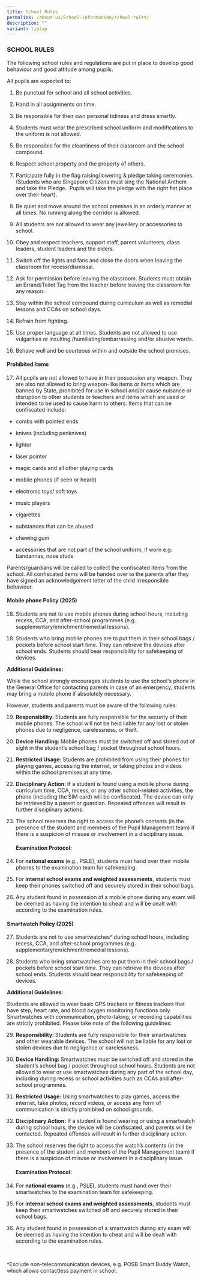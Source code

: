 ```yaml
---
title: School Rules
permalink: /about-us/School-Information/school-rules/
description: ""
variant: tiptap
---
```

<h3>SCHOOL RULES</h3>
<p>The following school rules and regulations are put in place to develop
good behaviour and good attitude among pupils.</p>
<p>All pupils are expected to:</p>
<ol data-tight="true" class="tight">
<li>
<p>Be punctual for school and all school activities.</p>
</li>
<li>
<p>Hand in all assignments on time.</p>
</li>
<li>
<p>Be responsible for their own personal tidiness and dress smartly.</p>
</li>
<li>
<p>Students must wear the prescribed school uniform and modifications to
the uniform is not allowed.</p>
</li>
<li>
<p>Be responsible for the cleanliness of their classroom and the school compound.</p>
</li>
<li>
<p>Respect school property and the property of others.</p>
</li>
<li>
<p>Participate fully in the flag raising/lowering &amp; pledge taking ceremonies.&nbsp;
(Students who are Singapore Citizens must sing the National Anthem and
take the Pledge.&nbsp; Pupils will take the pledge with the right fist
place over their heart).&nbsp;</p>
</li>
<li>
<p>Be quiet and move around the school premises in an orderly manner at all
times. No running along the corridor is allowed.</p>
</li>
<li>
<p>All students are not allowed to wear any jewellery or accessories to school.</p>
</li>
<li>
<p>Obey and respect teachers, support staff, parent volunteers, class leaders,
student leaders and the elders.</p>
</li>
<li>
<p>Switch off the lights and fans and close the doors when leaving the classroom
for recess/dismissal.&nbsp;</p>
</li>
<li>
<p>Ask for permission before leaving the classroom. Students must obtain
an Errand/Toilet Tag from the teacher before leaving the classroom for
any reason.</p>
</li>
<li>
<p>Stay within the school compound during curriculum as well as remedial
lessons and CCAs on school days.</p>
</li>
<li>
<p>Refrain from fighting.</p>
</li>
<li>
<p>Use proper language at all times. Students are not allowed to use vulgarities
or insulting /humiliating/embarrassing and/or abusive words.</p>
</li>
<li>
<p>Behave well and be courteous within and outside the school premises.
<br>
</p>
</li>
</ol>
<h4>Prohibited Items </h4>
<ol start="17" data-tight="true" class="tight">
<li>
<p>All pupils are not allowed to have in their possession any weapon. They
are also not allowed to bring weapon-like items or items which are banned
by State, prohibited for use in school and/or cause nuisance or disruption
to other students or teachers and items which are used or intended to be
used to cause harm to others. Items that can be confiscated include:</p>
</li>
</ol>
<ul data-tight="true" class="tight">
<li>
<p>combs with pointed ends</p>
</li>
<li>
<p>knives (including penknives)</p>
</li>
<li>
<p>lighter</p>
</li>
<li>
<p>laser pointer</p>
</li>
<li>
<p>magic cards and all other playing cards</p>
</li>
<li>
<p>mobile phones (if seen or heard)</p>
</li>
<li>
<p>electronic toys/ soft toys</p>
</li>
<li>
<p>music players</p>
</li>
<li>
<p>cigarettes</p>
</li>
<li>
<p>substances that can be abused</p>
</li>
<li>
<p>chewing gum</p>
</li>
<li>
<p>accessories that are not part of the school uniform, if worn e.g: bandannas,
nose studs</p>
</li>
</ul>
<p>Parents/guardians will be called to collect the confiscated items from
the school. All confiscated items will be handed over to the parents after
they have signed an acknowledgement letter of the child irresponsible behaviour.</p>
<h4>Mobile phone Policy (2025)</h4>
<ol start="18" data-tight="true" class="tight">
<li>
<p>Students are not to use mobile phones during school hours, including recess,
CCA, and after-school programmes (e.g. supplementary/enrichment/remedial
lessons).</p>
</li>
</ol>
<ol start="18" data-tight="true" class="tight">
<li>
<p>Students who bring mobile phones are to put them in their school bags
/ pockets before school start time. They can retrieve the devices after
school ends. Students should bear responsibility for safekeeping of devices.</p>
</li>
</ol>
<p><strong>Additional Guidelines:</strong>
</p>
<p>While the school strongly encourages students to use the school's phone
in the General Office for contacting parents in case of an emergency, students
may bring a mobile phone if absolutely necessary.</p>
<p>However, students and parents must be aware of the following rules:</p>
<ol start="19" data-tight="true" class="tight">
<li>
<p><strong>Responsibility: </strong>Students are fully responsible for the
security of their mobile phones. The school will not be held liable for
any lost or stolen phones due to negligence, carelessness, or theft.</p>
</li>
<li>
<p><strong>Device Handling: </strong>Mobile phones must be switched off and
stored out of sight in the student’s school bag / pocket throughout school
hours.</p>
</li>
<li>
<p><strong>Restricted Usage: </strong>Students are prohibited from using
their phones for playing games, accessing the internet, or taking photos
and videos within the school premises at any time.</p>
</li>
<li>
<p><strong>Disciplinary Action: I</strong>f a student is found using a mobile
phone during curriculum time, CCA, recess, or any other school-related
activities, the phone (including the SIM card) will be confiscated. The
device can only be retrieved by a parent or guardian. Repeated offences
will result in further disciplinary actions.</p>
</li>
<li>
<p>The school reserves the right to access the phone’s contents (in the presence
of the student and members of the Pupil Management team) if there is a
suspicion of misuse or involvement in a disciplinary issue.</p>
<p></p>
<h4>Examination Protocol:</h4>
<p></p>
</li>
<li>
<p>For <strong>national exams </strong>(e.g., PSLE), students must hand over
their mobile phones to the examination team for safekeeping.</p>
</li>
<li>
<p>For <strong>internal school exams and weighted assessments</strong>, students
must keep their phones switched off and securely stored in their school
bags.</p>
</li>
<li>
<p>Any student found in possession of a mobile phone during any exam will
be deemed as having the intention to cheat and will be dealt with according
to the examination rules.</p>
</li>
</ol>
<h4>Smartwatch Policy (2025)</h4>
<ol start="27" data-tight="true" class="tight">
<li>
<p>Students are not to use smartwatches^ during school hours, including recess,
CCA, and after-school programmes (e.g. supplementary/enrichment/remedial
lessons).</p>
</li>
<li>
<p>Students who bring smartwatches are to put them in their school bags /
pockets before school start time. They can retrieve the devices after school
ends. Students should bear responsibility for safekeeping of devices.</p>
</li>
</ol>
<p><strong>Additional Guidelines:</strong>
</p>
<p>Students are allowed to wear basic GPS trackers or fitness trackers that
have step, heart rate, and blood oxygen monitoring functions only. Smartwatches
with communication, photo-taking, or recording capabilities are strictly
prohibited. Please take note of the following guidelines:</p>
<ol start="29" data-tight="true" class="tight">
<li>
<p><strong>Responsibility: </strong>Students are fully responsible for their
smartwatches and other wearable devices. The school will not be liable
for any lost or stolen devices due to negligence or carelessness.</p>
</li>
<li>
<p><strong>Device Handling: </strong>Smartwatches must be switched off and
stored in the student’s school bag / pocket throughout school hours. Students
are not allowed to wear or use smartwatches during any part of the school
day, including during recess or school activities such as CCAs and after-school
programmes.</p>
</li>
<li>
<p><strong>Restricted Usage: </strong>Using smartwatches to play games, access
the internet, take photos, record videos, or access any form of communication
is strictly prohibited on school grounds.</p>
</li>
<li>
<p><strong>Disciplinary Action:</strong> If a student is found wearing or
using a smartwatch during school hours, the device will be confiscated,
and parents will be contacted. Repeated offenses will result in further
disciplinary action.</p>
</li>
<li>
<p>The school reserves the right to access the watch’s contents (in the presence
of the student and members of the Pupil Management team) if there is a
suspicion of misuse or involvement in a disciplinary issue.</p>
<p></p>
<h4>Examination Protocol:</h4>
<p></p>
</li>
<li>
<p>For <strong>national exams</strong> (e.g., PSLE), students must hand over
their smartwatches to the examination team for safekeeping.</p>
</li>
<li>
<p>For <strong>internal school exams and weighted assessments</strong>, students
must keep their smartwatches switched off and securely stored in their
school bags.</p>
</li>
<li>
<p>Any student found in possession of a smartwatch during any exam will be
deemed as having the intention to cheat and will be dealt with according
to the examination rules.</p>
</li>
</ol>
<p>&nbsp;</p>
<p>^Exclude non-telecommunication devices, e.g. POSB Smart Buddy Watch, which
allows contactless payment in school.&nbsp;&nbsp;&nbsp; &nbsp;</p>
<p>&nbsp;</p>
<p>&nbsp;</p>
<p></p>
